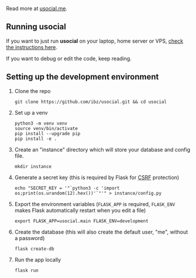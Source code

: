 Read more at [usocial.me](http://usocial.me).

## Running usocial

If you want to just run **usocial** on your laptop, home server or VPS, [check the instructions here](https://usocial.me/running).

If you want to debug or edit the code, keep reading.

## Setting up the development environment

1. Clone the repo

   `git clone https://github.com/ibz/usocial.git && cd usocial`

1. Set up a venv

   ```
   python3 -m venv venv
   source venv/bin/activate
   pip install --upgrade pip
   pip install -e .
   ```

1. Create an "instance" directory which will store your database and config file.

   `mkdir instance`
1. Generate a secret key (this is required by Flask for [CSRF](https://en.wikipedia.org/wiki/Cross-site_request_forgery) protection)

   ```echo "SECRET_KEY = '"`python3 -c 'import os;print(os.urandom(12).hex())'`"'" > instance/config.py```
1. Export the environment variables (`FLASK_APP` is required, `FLASK_ENV` makes Flask automatically restart when you edit a file)

   `export FLASK_APP=usocial.main FLASK_ENV=development`
1. Create the database (this will also create the default user, "me", without a password)

   `flask create-db`

1. Run the app locally

   `flask run`
